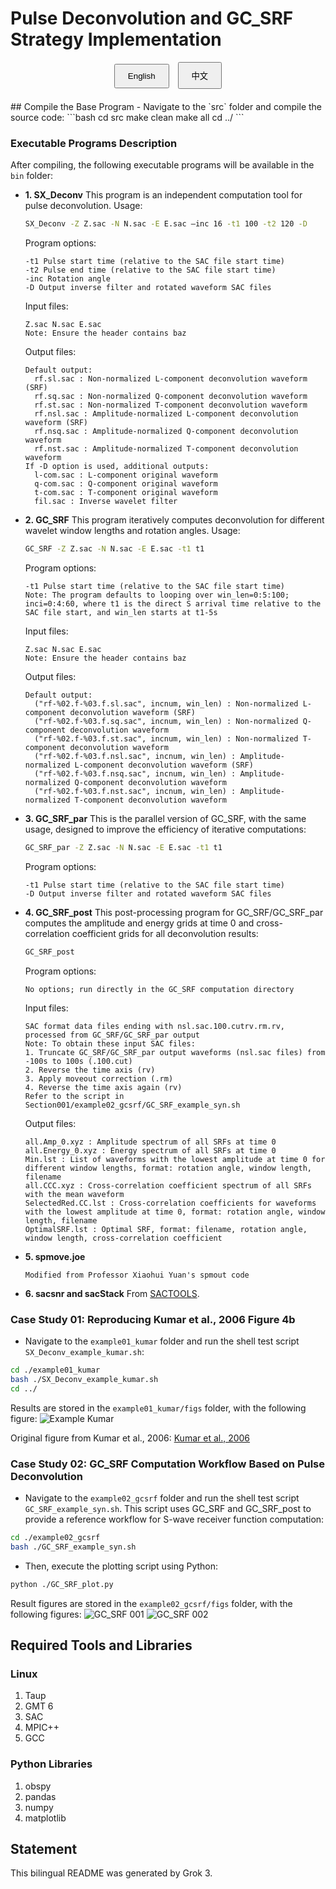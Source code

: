 # Pulse Deconvolution and GC_SRF Strategy Implementation

<div style="text-align: center; margin-bottom: 20px;">
  <button onclick="showLanguage('en')" style="padding: 10px 20px; margin-right: 10px;">English</button>
  <button onclick="showLanguage('zh')" style="padding: 10px 20px;">中文</button>
</div>

<div id="en-content" style="display: block;">
## Compile the Base Program
- Navigate to the `src` folder and compile the source code:
```bash
cd src
make clean
make all
cd ../
```

### Executable Programs Description
After compiling, the following executable programs will be available in the `bin` folder:

- **1. SX_Deconv**
  This program is an independent computation tool for pulse deconvolution. Usage:
  ```bash
  SX_Deconv -Z Z.sac -N N.sac -E E.sac –inc 16 -t1 100 -t2 120 -D
  ```
  Program options:
  ```
  -t1 Pulse start time (relative to the SAC file start time)
  -t2 Pulse end time (relative to the SAC file start time)
  -inc Rotation angle
  -D Output inverse filter and rotated waveform SAC files
  ```
  Input files:
  ```
  Z.sac N.sac E.sac
  Note: Ensure the header contains baz
  ```
  Output files:
  ```
  Default output:
    rf.sl.sac : Non-normalized L-component deconvolution waveform (SRF)
    rf.sq.sac : Non-normalized Q-component deconvolution waveform
    rf.st.sac : Non-normalized T-component deconvolution waveform
    rf.nsl.sac : Amplitude-normalized L-component deconvolution waveform (SRF)
    rf.nsq.sac : Amplitude-normalized Q-component deconvolution waveform
    rf.nst.sac : Amplitude-normalized T-component deconvolution waveform
  If -D option is used, additional outputs:
    l-com.sac : L-component original waveform
    q-com.sac : Q-component original waveform
    t-com.sac : T-component original waveform
    fil.sac : Inverse wavelet filter
  ```

- **2. GC_SRF**
  This program iteratively computes deconvolution for different wavelet window lengths and rotation angles. Usage:
  ```bash
  GC_SRF -Z Z.sac -N N.sac -E E.sac -t1 t1
  ```
  Program options:
  ```
  -t1 Pulse start time (relative to the SAC file start time)
  Note: The program defaults to looping over win_len=0:5:100; inci=0:4:60, where t1 is the direct S arrival time relative to the SAC file start, and win_len starts at t1-5s
  ```
  Input files:
  ```
  Z.sac N.sac E.sac
  Note: Ensure the header contains baz
  ```
  Output files:
  ```
  Default output:
    ("rf-%02.f-%03.f.sl.sac", incnum, win_len) : Non-normalized L-component deconvolution waveform (SRF)
    ("rf-%02.f-%03.f.sq.sac", incnum, win_len) : Non-normalized Q-component deconvolution waveform
    ("rf-%02.f-%03.f.st.sac", incnum, win_len) : Non-normalized T-component deconvolution waveform
    ("rf-%02.f-%03.f.nsl.sac", incnum, win_len) : Amplitude-normalized L-component deconvolution waveform (SRF)
    ("rf-%02.f-%03.f.nsq.sac", incnum, win_len) : Amplitude-normalized Q-component deconvolution waveform
    ("rf-%02.f-%03.f.nst.sac", incnum, win_len) : Amplitude-normalized T-component deconvolution waveform
  ```

- **3. GC_SRF_par**
  This is the parallel version of GC_SRF, with the same usage, designed to improve the efficiency of iterative computations:
  ```bash
  GC_SRF_par -Z Z.sac -N N.sac -E E.sac -t1 t1
  ```
  Program options:
  ```
  -t1 Pulse start time (relative to the SAC file start time)
  -D Output inverse filter and rotated waveform SAC files
  ```

- **4. GC_SRF_post**
  This post-processing program for GC_SRF/GC_SRF_par computes the amplitude and energy grids at time 0 and cross-correlation coefficient grids for all deconvolution results:
  ```bash
  GC_SRF_post
  ```
  Program options:
  ```
  No options; run directly in the GC_SRF computation directory
  ```
  Input files:
  ```
  SAC format data files ending with nsl.sac.100.cutrv.rm.rv, processed from GC_SRF/GC_SRF_par output
  Note: To obtain these input SAC files:
  1. Truncate GC_SRF/GC_SRF_par output waveforms (nsl.sac files) from -100s to 100s (.100.cut)
  2. Reverse the time axis (rv)
  3. Apply moveout correction (.rm)
  4. Reverse the time axis again (rv)
  Refer to the script in Section001/example02_gcsrf/GC_SRF_example_syn.sh
  ```
  Output files:
  ```
  all.Amp_0.xyz : Amplitude spectrum of all SRFs at time 0
  all.Energy_0.xyz : Energy spectrum of all SRFs at time 0
  Min.lst : List of waveforms with the lowest amplitude at time 0 for different window lengths, format: rotation angle, window length, filename
  all.CCC.xyz : Cross-correlation coefficient spectrum of all SRFs with the mean waveform
  SelectedRed.CC.lst : Cross-correlation coefficients for waveforms with the lowest amplitude at time 0, format: rotation angle, window length, filename
  OptimalSRF.lst : Optimal SRF, format: filename, rotation angle, window length, cross-correlation coefficient
  ```

- **5. spmove.joe**
  ```
  Modified from Professor Xiaohui Yuan's spmout code
  ```

- **6. sacsnr and sacStack**
  From [SACTOOLS](https://github.com/msthorne/SACTOOLS/tree/master).

### Case Study 01: Reproducing Kumar et al., 2006 Figure 4b
- Navigate to the `example01_kumar` folder and run the shell test script `SX_Deconv_example_kumar.sh`:
```bash
cd ./example01_kumar
bash ./SX_Deconv_example_kumar.sh
cd ../
```
Results are stored in the `example01_kumar/figs` folder, with the following figure:
![Example Kumar](./example01_kumar/figs/corrected-XR.ST09.1998.197.121411-SRF.l.jpg)

Original figure from Kumar et al., 2006: [Kumar et al., 2006](https://agupubs.onlinelibrary.wiley.com/doi/full/10.1029/2005JB003930)

### Case Study 02: GC_SRF Computation Workflow Based on Pulse Deconvolution
- Navigate to the `example02_gcsrf` folder and run the shell test script `GC_SRF_example_syn.sh`. This script uses GC_SRF and GC_SRF_post to provide a reference workflow for S-wave receiver function computation:
```bash
cd ./example02_gcsrf
bash ./GC_SRF_example_syn.sh
```
- Then, execute the plotting script using Python:
```bash
python ./GC_SRF_plot.py
```
Result figures are stored in the `example02_gcsrf/figs` folder, with the following figures:
![GC_SRF 001](./example02_gcsrf/figs/syn_SM_d75_001.jpg)
![GC_SRF 002](./example02_gcsrf/figs/syn_SM_d75_002.jpg)

## Required Tools and Libraries
### Linux
1. Taup
2. GMT 6
3. SAC
4. MPIC++
5. GCC

### Python Libraries
1. obspy
2. pandas
3. numpy
4. matplotlib

</div>

<div id="zh-content" style="display: none;">
## Section001 脉冲反褶积与GC_SRF策略的实现
## 基础程序编译
- 进入src文件夹,编译相关源码
```bash
cd src
make clean
make all
cd ../
```

### 可执行程序说明
在流程操作编译完成之后,在bin文件夹中将出现如下可执行程序：
- **1. SX_Deconv**
  该程序为脉冲反褶积计算的独立计算程序,使用方法为：
  ```bash
  SX_Deconv -Z Z.sac -N N.sac -E E.sac –inc 16 -t1 100 -t2 120 -D
  ```
  程序选项：
  ```
  -t1 脉冲起始时刻 (相对SAC文件开始时刻的时间)
  -t2 脉冲结束时刻 (相对SAC文件开始时刻的时间)
  -inc 旋转角度
  -D 输出逆滤波器及波形旋转后的SAC文件
  ```
  输入文件：
  ```
  Z.sac N.sac E.sac
  注:头端中需要确保baz存在
  ```
  输出文件：
  ```
  默认输出：
    rf.sl.sac : 未归一化的L分量反褶积波形(SRF)
    rf.sq.sac : 未归一化的Q分量反褶积波形
    rf.st.sac : 未归一化的T分量反褶积波形
    rf.nsl.sac : 振幅归一化的L分量反褶积波形(SRF)
    rf.nsq.sac : 振幅归一化的Q分量反褶积波形
    rf.nst.sac : 振幅归一化的T分量反褶积波形
  若使用-D选项，则会额外输出：
    l-com.sac : L分量原始波形
    q-com.sac : Q分量原始波形
    t-com.sac : T分量原始波形
    fil.sac : 反子波滤波器
  ```

- **2. GC_SRF**
  该程序为循环不同子波时窗长度和旋转角度循环计算反褶积的独立程序,
  程序使用方法为：
  ```bash
  GC_SRF -Z Z.sac -N N.sac -E E.sac -t1 t1
  ```
  程序选项：
  ```
  -t1 脉冲起始时刻 (相对SAC文件开始时刻的时间)
  注:程序中默认循环 win_len=0:5:100; inci=0:4:60, 其中 t1 设定为直达 S 到时相对 SAC 文件起始时刻的时间, win_len 起算点为 t1-5s
  ```
  输入文件：
  ```
  Z.sac N.sac E.sac
  注:头端中需要确保baz存在
  ```
  输出文件：
  ```
  默认输出：
    ("rf-%02.f-%03.f.sl.sac", incnum, win_len) : 未归一化的L分量反褶积波形(SRF)
    ("rf-%02.f-%03.f.sq.sac", incnum, win_len) : 未归一化的Q分量反褶积波形
    ("rf-%02.f-%03.f.st.sac", incnum, win_len) : 未归一化的T分量反褶积波形
    ("rf-%02.f-%03.f.nsl.sac", incnum, win_len) : 振幅归一化的L分量反褶积波形(SRF)
    ("rf-%02.f-%03.f.nsq.sac", incnum, win_len) : 振幅归一化的Q分量反褶积波形
    ("rf-%02.f-%03.f.nst.sac", incnum, win_len) : 振幅归一化的T分量反褶积波形
  ```

- **3. GC_SRF_par**
  该程序为GC_SRF的并行版本,使用方法与GC_SRF相同,用于加快循环计算的效率：
  ```bash
  GC_SRF_par -Z Z.sac -N N.sac -E E.sac -t1 t1
  ```
  程序选项：
  ```
  -t1 脉冲起始时刻 (相对SAC文件开始时刻的时间)
  -D 输出逆滤波器及波形旋转后的SAC文件
  ```

- **4. GC_SRF_post**
  该程序为GC_SRF/GC_SRF_par的后处理程序,用于计算所有反褶积结果波形的0时刻振幅能量网格,互相关系数网格：
  ```bash
  GC_SRF_post
  ```
  程序选项：
  ```
  无任何选项，直接在GC_SRF计算目录执行
  ```
  输入文件：
  ```
  GC_SRF/GC_SRF_par输出波形处理后的以nsl.sac.100.cutrv.rm.rv结尾的SAC格式数据文件
  注:该输入SAC格式数据文件获取方式为：
  1. 将GC_SRF/GC_SRF_par输出波形(nsl.sac结尾文件)截取-100s到100s(.100.cut);
  2. 翻转时间轴(rv);
  3. moveout校正(.rm);
  4. 翻转转时间轴(rv).
  具体操作脚本可参考Section001/example02_gcsrf/GC_SRF_example_syn.sh
  ```
  输出文件：
  ```
  all.Amp_0.xyz : 所有SRF的0时刻振幅谱
  all.Energy_0.xyz : 所有SRF的0时刻能量谱
  Min.lst : 不同时窗长度对应的0时刻振幅最低的波形列表，文件格式为：旋转角度,时窗长度,文件名
  all.CCC.xyz : 所有SRF的与均值波形的互相关系数谱
  SelectedRed.CC.lst : 不同时窗长度0时刻振幅最低的波形对应的互相关系数列表，文件格式为：旋转角度,时窗长度,文件名
  OptimalSRF.lst : 最佳SRF,文件格式为：文件名,旋转角度,时窗长度,互相关系数
  ```

- **5. spmove.joe**
  ```
  修改自Xiaohui Yuan教授spmout代码
  ```

- **6. sacsnr 和 sacStack**
  来自[SACTOOLS](https://github.com/msthorne/SACTOOLS/tree/master).

### 案例测试01：复现Kumar et al., 2006 Figure 4b
- 进入example01_kumar文件夹,运行Shell测试脚本SX_Deconv_example_kumar.sh
```bash
cd ./example01_kumar
bash ./SX_Deconv_example_kumar.sh
cd ../
```
结果放置于example01_kumar/figs文件夹中,图件如下：
![Example Kumar](./example01_kumar/figs/corrected-XR.ST09.1998.197.121411-SRF.l.jpg)

Kumar et al., 2006 Figure 4 原图见 [Kumar et al., 2006](https://agupubs.onlinelibrary.wiley.com/doi/full/10.1029/2005JB003930)

### 案例测试02：基于脉冲反褶积的GC_SRF计算流程
- 进入example02_gcsrf文件夹,运行Shell测试脚本GC_SRF_example_syn.sh
该脚本中使用GC_SRF和GC_SRF_post程序提供了基于GC_SRF开展S波接收函数计算的参考流程.
```bash
cd ./example02_gcsrf
bash ./GC_SRF_example_syn.sh
```
- 然后使用python执行绘图脚本
```bash
python ./GC_SRF_plot.py
```
结果图件放置于example02_gcsrf/figs文件夹中,图件如下：
![GC_SRF 001](./example02_gcsrf/figs/syn_SM_d75_001.jpg)
![GC_SRF 002](./example02_gcsrf/figs/syn_SM_d75_002.jpg)

## 必要工具和库
### Linux
1. Taup
2. GMT 6
3. SAC
4. MPIC++
5. GCC

### Python Lib
1. obspy
2. pandas
3. numpy
4. matplotlib

</div>

## Statement
This bilingual README was generated by Grok 3.

<script>
function showLanguage(lang) {
  document.getElementById('en-content').style.display = lang === 'en' ? 'block' : 'none';
  document.getElementById('zh-content').style.display = lang === 'zh' ? 'block' : 'none';
}
</script>
